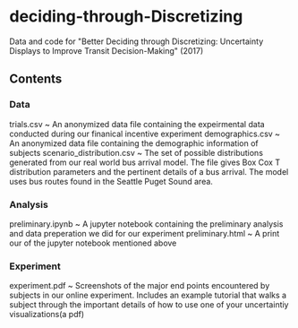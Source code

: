 # deciding-through-Discretizing
Data and code for "Better Deciding through Discretizing: Uncertainty Displays to Improve Transit Decision-Making" (2017)


## Contents

### Data
trials.csv ~ An anonymized data file containing the expeirmental data conducted during our finanical incentive experiment
demographics.csv ~  An anonymized data file containing the demographic information of subjects
scenario_distribution.csv ~ The set of possible distributions generated from our real world bus arrival model. The file gives Box Cox T distribution parameters and the pertinent details of a bus arrival. The model uses bus routes found in the Seattle Puget Sound area.

### Analysis
preliminary.ipynb ~ A jupyter notebook containing the preliminary analysis and data preperation we did for our experiment
preliminary.html ~ A print our of the jupyter notebook mentioned above

### Experiment
experiment.pdf ~ Screenshots of the major end points encountered by subjects in our online experiment. Includes an example tutorial that walks a subject through the important details of how to use one of your uncertaintiy visualizations(a pdf)

